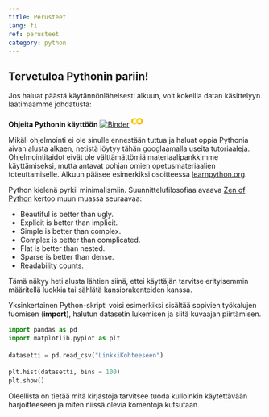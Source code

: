 ```yaml
---
title: Perusteet
lang: fi
ref: perusteet
category: python
---
```


## Tervetuloa Pythonin pariin!

Jos haluat päästä käytännönläheisesti alkuun, voit kokeilla datan käsittelyyn laatimaamme johdatusta: 

**Ohjeita Pythonin käyttöön** [![Binder](https://mybinder.org/badge.svg)](https://mybinder.org/v2/gh/cms-opendata-education/cms-jupyter-materials-finnish/master?filepath=TyokalutTutuiksi%2FOhjeita%20Pythonin%20k%C3%A4ytt%C3%B6%C3%B6n.ipynb) [![Colaboratory](https://github.com/cms-opendata-education/cms-jupyter-materials-finnish/blob/master/Kuvat/colab_icon.png?raw=true)](https://colab.research.google.com/github/cms-opendata-education/cms-jupyter-materials-finnish/blob/master/TyokalutTutuiksi/Ohjeita%20Pythonin%20k%C3%A4ytt%C3%B6%C3%B6n.ipynb)

Mikäli ohjelmointi ei ole sinulle ennestään tuttua ja haluat oppia Pythonia aivan alusta alkaen, netistä löytyy tähän googlaamalla useita tutoriaaleja. Ohjelmointitaidot eivät ole välttämättömiä materiaalipankkimme käyttämiseksi, mutta antavat pohjan omien opetusmateriaalien toteuttamiselle. Alkuun pääsee esimerkiksi osoitteessa [learnpython.org](https://www.learnpython.org/).

Python kielenä pyrkii minimalismiin. Suunnittelufilosofiaa avaava [Zen of Python](https://en.wikipedia.org/wiki/Zen_of_Python) kertoo muun muassa seuraavaa:

- Beautiful is better than ugly.
- Explicit is better than implicit.
- Simple is better than complex.
- Complex is better than complicated.
- Flat is better than nested.
- Sparse is better than dense.
- Readability counts.

Tämä näkyy heti alusta lähtien siinä, ettei käyttäjän tarvitse erityisemmin määritellä luokkia tai sählätä kansiorakenteiden kanssa.

Yksinkertainen Python-skripti voisi esimerkiksi sisältää sopivien työkalujen tuomisen (**import**), halutun datasetin lukemisen ja siitä kuvaajan piirtämisen.

````python
import pandas as pd
import matplotlib.pyplot as plt

datasetti = pd.read_csv("LinkkiKohteeseen")

plt.hist(datasetti, bins = 100)
plt.show()
````

Oleellista on tietää mitä kirjastoja tarvitsee tuoda kulloinkin käytettävään harjoitteeseen ja miten niissä olevia komentoja kutsutaan.
